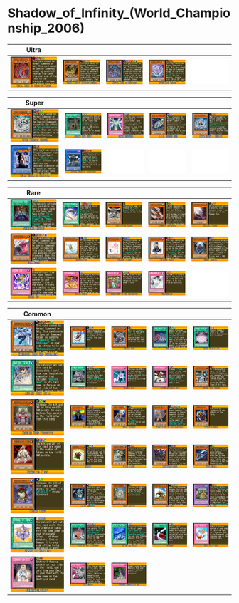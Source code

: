 # Shadow_of_Infinity_(World_Championship_2006)

|Ultra| | | | |
|---|---|---|---|---|
|[![Uria, Lord of Searing Flames ](../images/WC6-EN/2012-UriaLordofSearingFlames-WC6-EN-VG.png)](https://yugipedia.com/wiki/Uria,_Lord_of_Searing_Flames_(World_Championship_2006))|[![Hamon, Lord of Striking Thunder ](../images/WC6-EN/2013-HamonLordofStrikingThunder-WC6-EN-VG.png)](https://yugipedia.com/wiki/Hamon,_Lord_of_Striking_Thunder_(World_Championship_2006))|[![Raviel, Lord of Phantasms ](../images/WC6-EN/2014-RavielLordofPhantasms-WC6-EN-VG.png)](https://yugipedia.com/wiki/Raviel,_Lord_of_Phantasms_(World_Championship_2006))|[![Cyber Laser Dragon ](../images/WC6-EN/2018-CyberLaserDragon-WC6-EN-VG.png)](https://yugipedia.com/wiki/Cyber_Laser_Dragon_(World_Championship_2006))|![Blank](../images/Blank.png)|

|Super| | | | |
|---|---|---|---|---|
|[![Cyber Barrier Dragon ](../images/WC6-EN/2017-CyberBarrierDragon-WC6-EN-VG.png)](https://yugipedia.com/wiki/Cyber_Barrier_Dragon_(World_Championship_2006))|[![Ancient Gear Castle ](../images/WC6-EN/2026-AncientGearCastle-WC6-EN-VG.png)](https://yugipedia.com/wiki/Ancient_Gear_Castle_(World_Championship_2006))|[![Damage Condenser ](../images/WC6-EN/2029-DamageCondenser-WC6-EN-VG.png)](https://yugipedia.com/wiki/Damage_Condenser_(World_Championship_2006))|[![B.E.S. Covered Core ](../images/WC6-EN/2034-BESCoveredCore-WC6-EN-VG.png)](https://yugipedia.com/wiki/B.E.S._Covered_Core_(World_Championship_2006))|[![Divine Dragon - Excelion ](../images/WC6-EN/2054-DivineDragonExcelion-WC6-EN-VG.png)](https://yugipedia.com/wiki/Divine_Dragon_-_Excelion_(World_Championship_2006))|
|[![Ruin, Queen of Oblivion ](../images/WC6-EN/2055-RuinQueenofOblivion-WC6-EN-VG.png)](https://yugipedia.com/wiki/Ruin,_Queen_of_Oblivion_(World_Championship_2006))|[![Demise, King of Armageddon ](../images/WC6-EN/2056-DemiseKingofArmageddon-WC6-EN-VG.png)](https://yugipedia.com/wiki/Demise,_King_of_Armageddon_(World_Championship_2006))|![Blank](../images/Blank.png)|![Blank](../images/Blank.png)|![Blank](../images/Blank.png)|

|Rare| | | | |
|---|---|---|---|---|
|[![Phantasmal Martyrs ](../images/WC6-EN/2023-PhantasmalMartyrs-WC6-EN-VG.png)](https://yugipedia.com/wiki/Phantasmal_Martyrs_(World_Championship_2006))|[![Cyclone Boomerang ](../images/WC6-EN/2024-CycloneBoomerang-WC6-EN-VG.png)](https://yugipedia.com/wiki/Cyclone_Boomerang_(World_Championship_2006))|[![Proto-Cyber Dragon ](../images/WC6-EN/2031-ProtoCyberDragon-WC6-EN-VG.png)](https://yugipedia.com/wiki/Proto-Cyber_Dragon_(World_Championship_2006))|[![Adhesive Explosive ](../images/WC6-EN/2032-AdhesiveExplosive-WC6-EN-VG.png)](https://yugipedia.com/wiki/Adhesive_Explosive_(World_Championship_2006))|[![Chainsaw Insect ](../images/WC6-EN/2042-ChainsawInsect-WC6-EN-VG.png)](https://yugipedia.com/wiki/Chainsaw_Insect_(World_Championship_2006))|
|[![Doom Dozer ](../images/WC6-EN/2045-DoomDozer-WC6-EN-VG.png)](https://yugipedia.com/wiki/Doom_Dozer_(World_Championship_2006))|[![Treeborn Frog ](../images/WC6-EN/2046-TreebornFrog-WC6-EN-VG.png)](https://yugipedia.com/wiki/Treeborn_Frog_(World_Championship_2006))|[![Princess Pikeru ](../images/WC6-EN/2048-PrincessPikeru-WC6-EN-VG.png)](https://yugipedia.com/wiki/Princess_Pikeru_(World_Championship_2006))|[![Princess Curran ](../images/WC6-EN/2049-PrincessCurran-WC6-EN-VG.png)](https://yugipedia.com/wiki/Princess_Curran_(World_Championship_2006))|[![Memory Crusher ](../images/WC6-EN/2050-MemoryCrusher-WC6-EN-VG.png)](https://yugipedia.com/wiki/Memory_Crusher_(World_Championship_2006))|
|[![Karma Cut ](../images/WC6-EN/2062-KarmaCut-WC6-EN-VG.png)](https://yugipedia.com/wiki/Karma_Cut_(World_Championship_2006))|[![Option Hunter ](../images/WC6-EN/2067-OptionHunter-WC6-EN-VG.png)](https://yugipedia.com/wiki/Option_Hunter_(World_Championship_2006))|[![Goblin Out of the Frying Pan ](../images/WC6-EN/2068-GoblinOutoftheFryingPan-WC6-EN-VG.png)](https://yugipedia.com/wiki/Goblin_Out_of_the_Frying_Pan_(World_Championship_2006))|[![Malfunction ](../images/WC6-EN/2069-Malfunction-WC6-EN-VG.png)](https://yugipedia.com/wiki/Malfunction_(World_Championship_2006))|![Blank](../images/Blank.png)|

|Common| | | | |
|---|---|---|---|---|
|[![Elemental Hero Neo Bubbleman ](../images/WC6-EN/2015-ElementalHeroNeoBubbleman-WC6-EN-VG.png)](https://yugipedia.com/wiki/Elemental_Hero_Neo_Bubbleman_(World_Championship_2006))|[![Hero Kid ](../images/WC6-EN/2016-HeroKid-WC6-EN-VG.png)](https://yugipedia.com/wiki/Hero_Kid_(World_Championship_2006))|[![Ancient Gear ](../images/WC6-EN/2019-AncientGear-WC6-EN-VG.png)](https://yugipedia.com/wiki/Ancient_Gear_(World_Championship_2006))|[![Hero Heart ](../images/WC6-EN/2020-HeroHeart-WC6-EN-VG.png)](https://yugipedia.com/wiki/Hero_Heart_(World_Championship_2006))|[![Magnet Circle LV2 ](../images/WC6-EN/2021-MagnetCircleLV2-WC6-EN-VG.png)](https://yugipedia.com/wiki/Magnet_Circle_LV2_(World_Championship_2006))|
|[![Ancient Gear Drill ](../images/WC6-EN/2022-AncientGearDrill-WC6-EN-VG.png)](https://yugipedia.com/wiki/Ancient_Gear_Drill_(World_Championship_2006))|[![Photon Generator Unit ](../images/WC6-EN/2025-PhotonGeneratorUnit-WC6-EN-VG.png)](https://yugipedia.com/wiki/Photon_Generator_Unit_(World_Championship_2006))|[![Miracle Kids ](../images/WC6-EN/2027-MiracleKids-WC6-EN-VG.png)](https://yugipedia.com/wiki/Miracle_Kids_(World_Championship_2006))|[![Attack Reflector Unit ](../images/WC6-EN/2028-AttackReflectorUnit-WC6-EN-VG.png)](https://yugipedia.com/wiki/Attack_Reflector_Unit_(World_Championship_2006))|[![Ancient Gear Cannon ](../images/WC6-EN/2030-AncientGearCannon-WC6-EN-VG.png)](https://yugipedia.com/wiki/Ancient_Gear_Cannon_(World_Championship_2006))|
|[![Machine King Prototype ](../images/WC6-EN/2033-MachineKingPrototype-WC6-EN-VG.png)](https://yugipedia.com/wiki/Machine_King_Prototype_(World_Championship_2006))|[![D.D. Guide ](../images/WC6-EN/2035-DDGuide-WC6-EN-VG.png)](https://yugipedia.com/wiki/D.D._Guide_(World_Championship_2006))|[![Chain Thrasher ](../images/WC6-EN/2036-ChainThrasher-WC6-EN-VG.png)](https://yugipedia.com/wiki/Chain_Thrasher_(World_Championship_2006))|[![Disciple of the Forbidden Spell ](../images/WC6-EN/2037-DiscipleoftheForbiddenSpell-WC6-EN-VG.png)](https://yugipedia.com/wiki/Disciple_of_the_Forbidden_Spell_(World_Championship_2006))|[![Tenkabito Shien ](../images/WC6-EN/2038-TenkabitoShien-WC6-EN-VG.png)](https://yugipedia.com/wiki/Tenkabito_Shien_(World_Championship_2006))|
|[![Parasitic Ticky ](../images/WC6-EN/2039-ParasiticTicky-WC6-EN-VG.png)](https://yugipedia.com/wiki/Parasitic_Ticky_(World_Championship_2006))|[![Gokipon ](../images/WC6-EN/2040-Gokipon-WC6-EN-VG.png)](https://yugipedia.com/wiki/Gokipon_(World_Championship_2006))|[![Silent Insect ](../images/WC6-EN/2041-SilentInsect-WC6-EN-VG.png)](https://yugipedia.com/wiki/Silent_Insect_(World_Championship_2006))|[![Anteatereatingant ](../images/WC6-EN/2043-Anteatereatingant-WC6-EN-VG.png)](https://yugipedia.com/wiki/Anteatereatingant_(World_Championship_2006))|[![Saber Beetle ](../images/WC6-EN/2044-SaberBeetle-WC6-EN-VG.png)](https://yugipedia.com/wiki/Saber_Beetle_(World_Championship_2006))|
|[![Beelze Frog ](../images/WC6-EN/2047-BeelzeFrog-WC6-EN-VG.png)](https://yugipedia.com/wiki/Beelze_Frog_(World_Championship_2006))|[![Malice Ascendant ](../images/WC6-EN/2051-MaliceAscendant-WC6-EN-VG.png)](https://yugipedia.com/wiki/Malice_Ascendant_(World_Championship_2006))|[![Grass Phantom ](../images/WC6-EN/2052-GrassPhantom-WC6-EN-VG.png)](https://yugipedia.com/wiki/Grass_Phantom_(World_Championship_2006))|[![Sand Moth ](../images/WC6-EN/2053-SandMoth-WC6-EN-VG.png)](https://yugipedia.com/wiki/Sand_Moth_(World_Championship_2006))|[![D.3.S. Frog ](../images/WC6-EN/2057-D3SFrog-WC6-EN-VG.png)](https://yugipedia.com/wiki/D.3.S._Frog_(World_Championship_2006))|
|[![Symbol of Heritage ](../images/WC6-EN/2058-SymbolofHeritage-WC6-EN-VG.png)](https://yugipedia.com/wiki/Symbol_of_Heritage_(World_Championship_2006))|[![Trial of the Princesses ](../images/WC6-EN/2059-TrialofthePrincesses-WC6-EN-VG.png)](https://yugipedia.com/wiki/Trial_of_the_Princesses_(World_Championship_2006))|[![End of the World ](../images/WC6-EN/2060-EndoftheWorld-WC6-EN-VG.png)](https://yugipedia.com/wiki/End_of_the_World_(World_Championship_2006))|[![Samsara ](../images/WC6-EN/2061-Samsara-WC6-EN-VG.png)](https://yugipedia.com/wiki/Samsara_(World_Championship_2006))|[![Next to be Lost ](../images/WC6-EN/2063-NexttobeLost-WC6-EN-VG.png)](https://yugipedia.com/wiki/Next_to_be_Lost_(World_Championship_2006))|
|[![Generation Shift ](../images/WC6-EN/2064-GenerationShift-WC6-EN-VG.png)](https://yugipedia.com/wiki/Generation_Shift_(World_Championship_2006))|[![Full Salvo ](../images/WC6-EN/2065-FullSalvo-WC6-EN-VG.png)](https://yugipedia.com/wiki/Full_Salvo_(World_Championship_2006))|[![Success Probability 0% ](../images/WC6-EN/2066-SuccessProbability0-WC6-EN-VG.png)](https://yugipedia.com/wiki/Success_Probability_0%25_(World_Championship_2006))